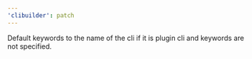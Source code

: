 ```yaml
---
'clibuilder': patch
---
```


Default keywords to the name of the cli if it is plugin cli and keywords are not specified.
